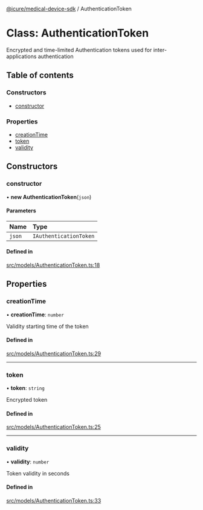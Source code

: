 [@icure/medical-device-sdk](../modules.md) / AuthenticationToken

# Class: AuthenticationToken

Encrypted and time-limited Authentication tokens used for inter-applications authentication

## Table of contents

### Constructors

- [constructor](AuthenticationToken.md#constructor)

### Properties

- [creationTime](AuthenticationToken.md#creationtime)
- [token](AuthenticationToken.md#token)
- [validity](AuthenticationToken.md#validity)

## Constructors

### constructor

• **new AuthenticationToken**(`json`)

#### Parameters

| Name | Type |
| :------ | :------ |
| `json` | `IAuthenticationToken` |

#### Defined in

[src/models/AuthenticationToken.ts:18](https://github.com/icure/icure-medical-device-js-sdk/blob/3aae8f0/src/models/AuthenticationToken.ts#L18)

## Properties

### creationTime

• **creationTime**: `number`

Validity starting time of the token

#### Defined in

[src/models/AuthenticationToken.ts:29](https://github.com/icure/icure-medical-device-js-sdk/blob/3aae8f0/src/models/AuthenticationToken.ts#L29)

___

### token

• **token**: `string`

Encrypted token

#### Defined in

[src/models/AuthenticationToken.ts:25](https://github.com/icure/icure-medical-device-js-sdk/blob/3aae8f0/src/models/AuthenticationToken.ts#L25)

___

### validity

• **validity**: `number`

Token validity in seconds

#### Defined in

[src/models/AuthenticationToken.ts:33](https://github.com/icure/icure-medical-device-js-sdk/blob/3aae8f0/src/models/AuthenticationToken.ts#L33)

